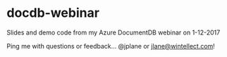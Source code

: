 # docdb-webinar
Slides and demo code from my Azure DocumentDB webinar on 1-12-2017

Ping me with questions or feedback... @jplane or jlane@wintellect.com!
